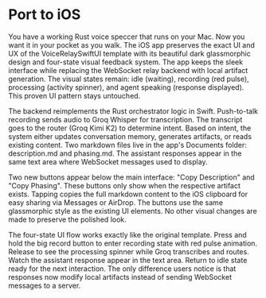 # Port to iOS

You have a working Rust voice speccer that runs on your Mac. Now you want it in your pocket as you walk. The iOS app preserves the exact UI and UX of the VoiceRelaySwiftUI template with its beautiful dark glassmorphic design and four-state visual feedback system. The app keeps the sleek interface while replacing the WebSocket relay backend with local artifact generation. The visual states remain: idle (waiting), recording (red pulse), processing (activity spinner), and agent speaking (response displayed). This proven UI pattern stays untouched.

The backend reimplements the Rust orchestrator logic in Swift. Push-to-talk recording sends audio to Groq Whisper for transcription. The transcript goes to the router (Groq Kimi K2) to determine intent. Based on intent, the system either updates conversation memory, generates artifacts, or reads existing content. Two markdown files live in the app's Documents folder: description.md and phasing.md. The assistant responses appear in the same text area where WebSocket messages used to display.

Two new buttons appear below the main interface: "Copy Description" and "Copy Phasing". These buttons only show when the respective artifact exists. Tapping copies the full markdown content to the iOS clipboard for easy sharing via Messages or AirDrop. The buttons use the same glassmorphic style as the existing UI elements. No other visual changes are made to preserve the polished look.

The four-state UI flow works exactly like the original template. Press and hold the big record button to enter recording state with red pulse animation. Release to see the processing spinner while Groq transcribes and routes. Watch the assistant response appear in the text area. Return to idle state ready for the next interaction. The only difference users notice is that responses now modify local artifacts instead of sending WebSocket messages to a server.